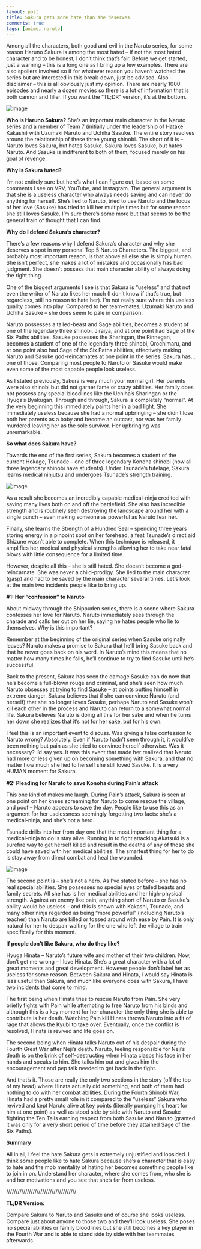 ```yaml
---
layout: post
title: Sakura gets more hate than she deserves.
comments: true
tags: [anime, naruto]
---
```


Among all the characters, both good and evil in the Naruto series, for some reason Haruno Sakura is among the most hated – if not the most hated character and to be honest, I don’t think that’s fair. Before we get started, just a warning – this is a long one as I bring up a few examples. There are also spoilers involved so if for whatever reason you haven’t watched the series but are interested in this break-down, just be advised. Also – disclaimer – this is all obviously just my opinion. There are nearly 1000 episodes and nearly a dozen movies so there is a lot of information that is both cannon and filler. If you want the “TL;DR” version, it’s at the bottom.

![Image](/images/sakura1.jpg)

**Who is Haruno Sakura?**
She’s an important main character in the Naruto series and a member of Team 7 (initially under the leadership of Hatake Kakashi) with Uzumaki Naruto and Uchiha Sasuke. The entire story revolves around the relationship of these three young shinobi. The short of it is –  Naruto loves Sakura, but hates Sasuke. Sakura loves Sasuke, but hates Naruto. And Sasuke is indifferent to both of them, focused merely on his goal of revenge.

**Why is Sakura hated?**

I’m not entirely sure but here’s what I can figure out, based on some comments I see on VRV, YouTube, and Instagram. The general argument is that she is a useless character who always needs saving and can never do anything for herself. She’s lied to Naruto, tried to use Naruto and the focus of her love (Sasuke) has tried to kill her multiple times but for some reason she still loves Sasuke. I’m sure there’s some more but that seems to be the general train of thought that I can find.

**Why do I defend Sakura’s character?**

There’s a few reasons why I defend Sakura’s character and why she deserves a spot in my personal Top 5 Naruto Characters. The biggest, and probably most important reason, is that above all else she is simply human. She isn’t perfect, she makes a lot of mistakes and occasionally has bad judgment. She doesn’t possess that main character ability of always doing the right thing.

One of the biggest arguments I see is that Sakura is “useless” and that not even the writer of Naruto likes her much (I don’t know if that’s true, but regardless, still no reason to hate her). I’m not really sure where this useless quality comes into play. Compared to her team-mates, Uzumaki Naruto and Uchiha Sasuke – she does seem to pale in comparison.

Naruto possesses a tailed-beast and Sage abilities, becomes a student of one of the legendary three shinobi, Jiraiya, and at one point had Sage of the Six Paths abilities. Sasuke possesses the Sharingan, the Rinnegan, becomes a student of one of the legendary three shinobi, Orochimaru, and at one point also had Sage of the Six Paths abilities, effectively making Naruto and Sasuke god-reincarnates at one point in the series. Sakura has…one of those. Comparing most people to Naruto or Sasuke would make even some of the most capable people look useless.

As I stated previously, Sakura is very much your normal girl. Her parents were also shinobi but did not garner fame or crazy abilities. Her family does not possess any special bloodlines like the Uchiha’s Sharingan or the Hyuga’s Byakugan. Through and through, Sakura is completely “normal”. At the very beginning this immediately paints her in a bad light. She immediately useless because she had a normal upbringing – she didn’t lose both her parents as a baby and become an outcast, nor was her family murdered leaving her as the sole survivor. Her upbringing was unremarkable.

**So what does Sakura have?**

Towards the end of the first series, Sakura becomes a student of the current Hokage, Tsunade – one of three legendary Konoha shinobi (now all three legendary shinobi have students). Under Tsunade’s tutelage, Sakura learns medical ninjutsu and undergoes Tsunade’s strength training.

![image](/images/sakura2.png)

As a result she becomes an incredibly capable medical-ninja credited with saving many lives both on and off the battlefield. She also has incredible strength and is routinely seen destroying the landscape around her with a single punch – even making someone as powerful as Naruto fear her.

Finally, she learns the Strength of a Hundred Seal – spending three years storing energy in a pinpoint spot on her forehead, a feat Tsunade’s direct aid Shizune wasn’t able to complete. When this technique is released, it amplifies her medical and physical strengths allowing her to take near fatal blows with little consequence for a limited time.

However, despite all this – she is still hated. She doesn’t become a god-reincarnate. She was never a child-prodigy. She lied to the main character (gasp) and had to be saved by the main character several times. Let’s look at the main two incidents people like to bring up.

**#1: Her “confession” to Naruto**

About midway through the Shippuden series, there is a scene where Sakura confesses her love for Naruto. Naruto immediately sees through the charade and calls her out on her lie, saying he hates people who lie to themselves. Why is this important?

Remember at the beginning of the original series when Sasuke originally leaves? Naruto makes a promise to Sakura that he’ll bring Sasuke back and that he never goes back on his word. In Naruto’s mind this means that no matter how many times he fails, he’ll continue to try to find Sasuke until he’s successful.

Back to the present, Sakura has seen the damage Sasuke can do now that he’s become a full-blown rouge and criminal, and she’s seen how much Naruto obsesses at trying to find Sasuke – at points putting himself in extreme danger. Sakura believes that if she can convince Naruto (and herself) that she no longer loves Sasuke, perhaps Naruto and Sasuke won’t kill each other in the process and Naruto can return to a somewhat normal life. Sakura believes Naruto is doing all this for her sake and when he turns her down she realizes that it’s not for her sake, but for his own.

I feel this is an important event to discuss. Was giving a false confession to Naruto wrong? Absolutely. Even if Naruto hadn’t seen through it, it would’ve been nothing but pain as she tried to convince herself otherwise. Was it necessary? I’d say yes. It was this event that made her realized that Naruto had more or less given up on becoming something with Sakura, and that no matter how much she lied to herself she still loved Sasuke. It is a very HUMAN moment for Sakura.

**#2: Pleading for Naruto to save Konoha during Pain’s attack**

This one kind of makes me laugh. During Pain’s attack, Sakura is seen at one point on her knees screaming for Naruto to come rescue the village, and poof – Naruto appears to save the day. People like to use this as an argument for her uselessness seemingly forgetting two facts: she’s a medical-ninja, and she’s not a hero.

Tsunade drills into her from day one that the most important thing for a medical-ninja to do is stay alive. Running in to fight attacking Akatsuki is a surefire way to get herself killed and result in the deaths of any of those she could have saved with her medical abilities. The smartest thing for her to do is stay away from direct combat and heal the wounded.

![image](/images/sakura3.jpg)

The second point is – she’s not a hero. As I’ve stated before – she has no real special abilities. She possesses no special eyes or tailed beasts and family secrets. All she has is her medical abilities and her high-physical strength. Against an enemy like pain, anything short of Naruto or Sasuke’s ability would be useless – and this is shown with Kakashi, Tsunade, and many other ninja regarded as being “more powerful” (including Naruto’s teacher) than Naruto are killed or tossed around with ease by Pain. It is only natural for her to despair waiting for the one who left the village to train specifically for this moment.

**If people don’t like Sakura, who do they like?**

Hyuga Hinata – Naruto’s future wife and mother of their two children. Now, don’t get me wrong – I love Hinata. She’s a great character with a lot of great moments and great development. However people don’t label her as useless for some reason. Between Sakura and Hinata, I would say Hinata is less useful than Sakura, and much like everyone does with Sakura, I have two incidents that come to mind.

The first being when Hinata tries to rescue Naruto from Pain. She very briefly fights with Pain while attempting to free Naruto from his binds and although this is a key moment for her character the only thing she is able to contribute is her death. Watching Pain kill Hinata throws Naruto into a fit of rage that allows the Kyubi to take over. Eventually, once the conflict is resolved, Hinata is revived and life goes on.

The second being when Hinata talks Naruto out of his despair during the Fourth Great War after Neji’s death. Naruto, feeling responsible for Neji’s death is on the brink of self-destructing when Hinata clasps his face in her hands and speaks to him. She talks him out and gives him the encouragement and pep talk needed to get back in the fight.

And that’s it. Those are really the only two sections in the story (off the top of my head) where Hinata actually did something, and both of them had nothing to do with her combat abilities. During the Fourth Shinobi War, Hinata had a pretty small role in it compared to the “useless” Sakura who revived and kept Naruto alive at key points (literally pumping his heart for him at one point) as well as stood side by side with Naruto and Sasuke fighting the Ten Tails earning respect from both Sasuke and Naruto (granted it was only for a very short period of time before they attained Sage of the Six Paths).

**Summary**

All in all, I feel the hate Sakura gets is extremely unjustified and lopsided. I think some people like to hate Sakura because she’s a character that is easy to hate and the mob mentality of hating her becomes something people like to join in on. Understand her character, where she comes from, who she is and her motivations and you see that she’s far from useless.

/////////////////////////////////////

**TL;DR Version:**

Compare Sakura to Naruto and Sasuke and of course she looks useless. Compare just about anyone to those two and they’ll look useless. She poses no special abilities or family bloodlines but she still becomes a key player in the Fourth War and is able to stand side by side with her teammates afterwards.